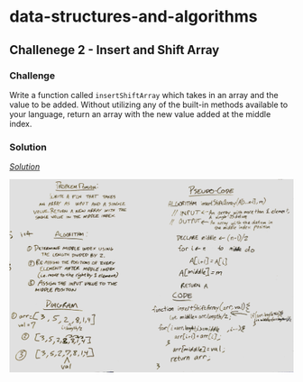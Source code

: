 # data-structures-and-algorithms

## Challenege 2 - Insert and Shift Array

### Challenge
Write a function called ```insertShiftArray``` which takes in an array and the value to be added. Without utilizing any of the built-in methods available to your language, return an array with the new value added at the middle index.

### Solution
*[Solution](https://github.com/justeban/data-structures-and-algorithms/blob/array_shift/array_shift.js/#L1)*


![Solution](/assets/IMG_1567.JPG)
